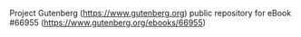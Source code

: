 Project Gutenberg (https://www.gutenberg.org) public repository for
eBook #66955 (https://www.gutenberg.org/ebooks/66955)
